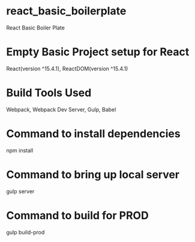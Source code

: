 # react_basic_boilerplate
React Basic Boiler Plate


# Empty Basic Project setup for React
React(version ^15.4.1), ReactDOM(version ^15.4.1)


# Build Tools Used
Webpack, Webpack Dev Server, Gulp, Babel


# Command to install dependencies
npm install


# Command to bring up local server
gulp server


# Command to build for PROD
gulp build-prod

